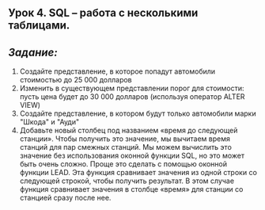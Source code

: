 ## Урок 4. SQL – работа с несколькими таблицами.
## *Задание:*

1.  Создайте представление, в которое попадут автомобили стоимостью до 25 000 долларов
2.  Изменить в существующем представлении порог для стоимости: пусть цена будет до 30 000 долларов (используя оператор ALTER VIEW)
3.  Создайте представление, в котором будут только автомобили марки "Шкода" и "Ауди"
4.  Добавьте новый столбец под названием «время до следующей станции». Чтобы получить это значение, мы
    вычитаем время станций для пар смежных станций. Мы можем вычислить это значение без использования
    оконной функции SQL, но это может быть очень сложно. Проще это сделать с помощью оконной функции LEAD.
    Эта функция сравнивает значения из одной строки со следующей строкой, чтобы получить результат. В этом
    случае функция сравнивает значения в столбце «время» для станции со станцией сразу после нее.

